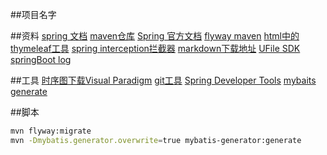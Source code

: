 ##项目名字

##资料
[spring 文档](https://spring.io/guides)
[maven仓库](https://mvnrepository.com)
[Spring 官方文档](https://docs.spring.io/spring-boot/docs/2.0.0.RC1/reference/htmlsingle/#boot-features-embedded-database-support)
[flyway maven](https://flywaydb.org/getstarted/firststeps/maven)
[html中的thymeleaf工具](https://www.thymeleaf.org/doc/tutorials/3.0/usingthymeleaf.html#setting-attribute-values)
[spring interception拦截器](https://docs.spring.io/spring/docs/5.0.3.RELEASE/spring-framework-reference/web.html#mvc-config-interceptors)
[markdown下载地址](https://pandao.github.io/editor.md/)
[UFile SDK](https://github.com/ucloud/ufile-sdk-java)
[springBoot log](https://docs.spring.io/spring-boot/docs/2.1.7.RELEASE/reference/html/boot-features-logging.html)


##工具
[时序图下载Visual Paradigm](https://www.visual-paradigm.com)
[git工具](https://git-scm.com/download)
[Spring Developer Tools](https://docs.spring.io/spring-boot/docs/current/reference/html/using-boot-devtools.html)
[mybaits generate](http://mybatis.org/generator/running/runningWithMaven.html)

##脚本
```bash
mvn flyway:migrate
mvn -Dmybatis.generator.overwrite=true mybatis-generator:generate
```